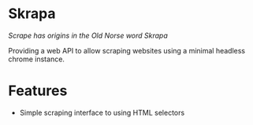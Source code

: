 # Skrapa

*Scrape has origins in the Old Norse word Skrapa*

Providing a web API to allow scraping websites using a minimal headless chrome instance.

# Features
- Simple scraping interface to using HTML selectors
